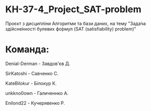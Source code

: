 # KH-37-4_Project_SAT-problem
Проєкт з дисципліни Алгоритми та бази даних, на тему "Зада́ча здійсне́нності булевих фо́рмул (SAT (satisfiability) problem)"

# Команда:
Denial-Derman - Завдов'єв Д.

SirKatoshi - Савченко С.

KateBilokur - Білокур К.

unkkno0own - Галиченнко А.

Enilond22 - Кучерявенко Р.
